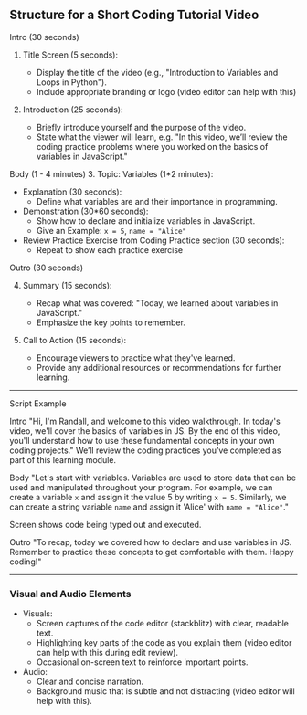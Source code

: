 ## Structure for a Short Coding Tutorial Video

Intro (30 seconds)
1. Title Screen (5 seconds):
   * Display the title of the video (e.g., "Introduction to Variables and Loops in Python").
   * Include appropriate branding or logo (video editor can help with this)

2. Introduction (25 seconds):
   * Briefly introduce yourself and the purpose of the video.
   * State what the viewer will learn, e.g. "In this video, we’ll review the coding practice problems where you worked on the basics of variables in JavaScript."

Body (1 - 4 minutes)
3. Topic: Variables (1*2 minutes):
   * Explanation (30 seconds):
     * Define what variables are and their importance in programming.
   * Demonstration (30*60 seconds):
     * Show how to declare and initialize variables in JavaScript.
     * Give an Example: `x = 5`, `name = "Alice"`
   * Review Practice Exercise from Coding Practice section (30 seconds):
     * Repeat to show each practice exercise 

Outro (30 seconds)

4. Summary (15 seconds):
   * Recap what was covered: "Today, we learned about variables in JavaScript."
   * Emphasize the key points to remember.

5. Call to Action (15 seconds):
   * Encourage viewers to practice what they've learned.
   * Provide any additional resources or recommendations for further learning.
_________________________________________________________________________________

Script Example

Intro
"Hi, I'm Randall, and welcome to this video walkthrough. In today's video, we'll cover the basics of variables in JS. By the end of this video, you'll understand how to use these fundamental concepts in your own coding projects." We’ll review the coding practices you’ve completed as part of this learning module.

Body
"Let's start with variables. Variables are used to store data that can be used and manipulated throughout your program. For example, we can create a variable `x` and assign it the value 5 by writing `x = 5`. Similarly, we can create a string variable `name` and assign it 'Alice' with `name = "Alice"`."

Screen shows code being typed out and executed.

Outro
"To recap, today we covered how to declare and use variables in JS. Remember to practice these concepts to get comfortable with them. Happy coding!"
_________________________________________________________________________________________________________________

### Visual and Audio Elements
* Visuals:
  * Screen captures of the code editor (stackblitz) with clear, readable text.
  * Highlighting key parts of the code as you explain them (video editor can help with this during edit review).
  * Occasional on-screen text to reinforce important points.
* Audio:
  * Clear and concise narration.
  * Background music that is subtle and not distracting (video editor will help with this).
